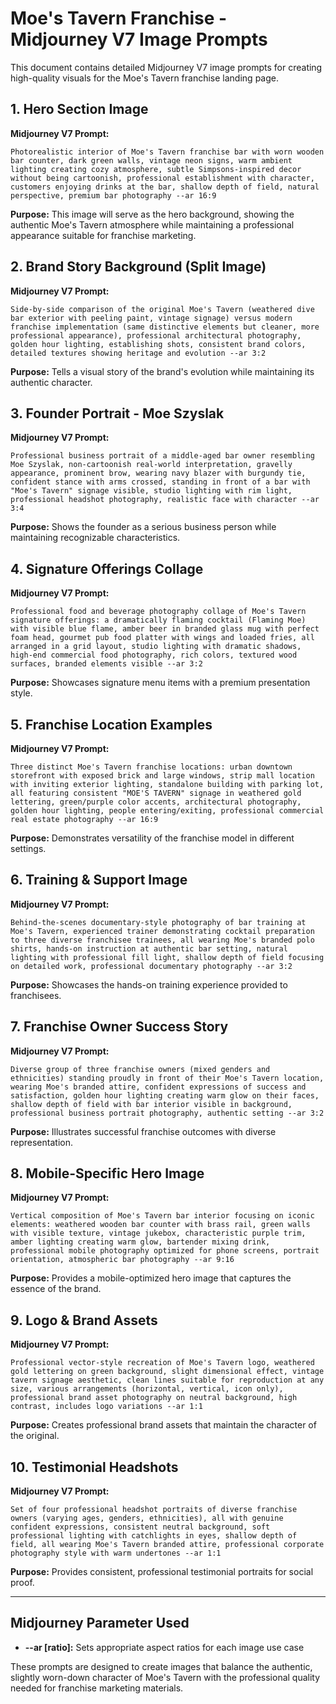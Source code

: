 # Moe's Tavern Franchise - Midjourney V7 Image Prompts

This document contains detailed Midjourney V7 image prompts for creating high-quality visuals for the Moe's Tavern franchise landing page.

## 1. Hero Section Image

**Midjourney V7 Prompt:**
```
Photorealistic interior of Moe's Tavern franchise bar with worn wooden bar counter, dark green walls, vintage neon signs, warm ambient lighting creating cozy atmosphere, subtle Simpsons-inspired decor without being cartoonish, professional establishment with character, customers enjoying drinks at the bar, shallow depth of field, natural perspective, premium bar photography --ar 16:9
```

**Purpose:** This image will serve as the hero background, showing the authentic Moe's Tavern atmosphere while maintaining a professional appearance suitable for franchise marketing.

## 2. Brand Story Background (Split Image)

**Midjourney V7 Prompt:**
```
Side-by-side comparison of the original Moe's Tavern (weathered dive bar exterior with peeling paint, vintage signage) versus modern franchise implementation (same distinctive elements but cleaner, more professional appearance), professional architectural photography, golden hour lighting, establishing shots, consistent brand colors, detailed textures showing heritage and evolution --ar 3:2
```

**Purpose:** Tells a visual story of the brand's evolution while maintaining its authentic character.

## 3. Founder Portrait - Moe Szyslak

**Midjourney V7 Prompt:**
```
Professional business portrait of a middle-aged bar owner resembling Moe Szyslak, non-cartoonish real-world interpretation, gravelly appearance, prominent brow, wearing navy blazer with burgundy tie, confident stance with arms crossed, standing in front of a bar with "Moe's Tavern" signage visible, studio lighting with rim light, professional headshot photography, realistic face with character --ar 3:4
```

**Purpose:** Shows the founder as a serious business person while maintaining recognizable characteristics.

## 4. Signature Offerings Collage

**Midjourney V7 Prompt:**
```
Professional food and beverage photography collage of Moe's Tavern signature offerings: a dramatically flaming cocktail (Flaming Moe) with visible blue flame, amber beer in branded glass mug with perfect foam head, gourmet pub food platter with wings and loaded fries, all arranged in a grid layout, studio lighting with dramatic shadows, high-end commercial food photography, rich colors, textured wood surfaces, branded elements visible --ar 3:2
```

**Purpose:** Showcases signature menu items with a premium presentation style.

## 5. Franchise Location Examples

**Midjourney V7 Prompt:**
```
Three distinct Moe's Tavern franchise locations: urban downtown storefront with exposed brick and large windows, strip mall location with inviting exterior lighting, standalone building with parking lot, all featuring consistent "MOE'S TAVERN" signage in weathered gold lettering, green/purple color accents, architectural photography, golden hour lighting, people entering/exiting, professional commercial real estate photography --ar 16:9
```

**Purpose:** Demonstrates versatility of the franchise model in different settings.

## 6. Training & Support Image

**Midjourney V7 Prompt:**
```
Behind-the-scenes documentary-style photography of bar training at Moe's Tavern, experienced trainer demonstrating cocktail preparation to three diverse franchisee trainees, all wearing Moe's branded polo shirts, hands-on instruction at authentic bar setting, natural lighting with professional fill light, shallow depth of field focusing on detailed work, professional documentary photography --ar 3:2
```

**Purpose:** Showcases the hands-on training experience provided to franchisees.

## 7. Franchise Owner Success Story

**Midjourney V7 Prompt:**
```
Diverse group of three franchise owners (mixed genders and ethnicities) standing proudly in front of their Moe's Tavern location, wearing Moe's branded attire, confident expressions of success and satisfaction, golden hour lighting creating warm glow on their faces, shallow depth of field with bar interior visible in background, professional business portrait photography, authentic setting --ar 3:2
```

**Purpose:** Illustrates successful franchise outcomes with diverse representation.

## 8. Mobile-Specific Hero Image

**Midjourney V7 Prompt:**
```
Vertical composition of Moe's Tavern bar interior focusing on iconic elements: weathered wooden bar counter with brass rail, green walls with visible texture, vintage jukebox, characteristic purple trim, amber lighting creating warm glow, bartender mixing drink, professional mobile photography optimized for phone screens, portrait orientation, atmospheric bar photography --ar 9:16
```

**Purpose:** Provides a mobile-optimized hero image that captures the essence of the brand.

## 9. Logo & Brand Assets

**Midjourney V7 Prompt:**
```
Professional vector-style recreation of Moe's Tavern logo, weathered gold lettering on green background, slight dimensional effect, vintage tavern signage aesthetic, clean lines suitable for reproduction at any size, various arrangements (horizontal, vertical, icon only), professional brand asset photography on neutral background, high contrast, includes logo variations --ar 1:1
```

**Purpose:** Creates professional brand assets that maintain the character of the original.

## 10. Testimonial Headshots

**Midjourney V7 Prompt:**
```
Set of four professional headshot portraits of diverse franchise owners (varying ages, genders, ethnicities), all with genuine confident expressions, consistent neutral background, soft professional lighting with catchlights in eyes, shallow depth of field, all wearing Moe's Tavern branded attire, professional corporate photography style with warm undertones --ar 1:1
```

**Purpose:** Provides consistent, professional testimonial portraits for social proof.

---

## Midjourney Parameter Used

- **--ar [ratio]:** Sets appropriate aspect ratios for each image use case

These prompts are designed to create images that balance the authentic, slightly worn-down character of Moe's Tavern with the professional quality needed for franchise marketing materials. 
